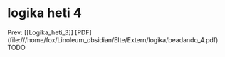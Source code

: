 # logika heti 4

Prev: \[[Logika_heti_3]\]
\[PDF\](file:///home/fox/Linoleum_obsidian/Elte/Extern/logika/beadando_4.pdf)
TODO
